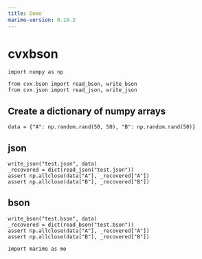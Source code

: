 ```yaml
---
title: Demo
marimo-version: 0.10.2
---
```


# cvxbson

```{.python.marimo}
import numpy as np

from cvx.bson import read_bson, write_bson
from cvx.json import read_json, write_json
```

## Create a dictionary of numpy arrays

```{.python.marimo}
data = {"A": np.random.rand(50, 50), "B": np.random.rand(50)}
```

## json

```{.python.marimo}
write_json("test.json", data)
_recovered = dict(read_json("test.json"))
assert np.allclose(data["A"], _recovered["A"])
assert np.allclose(data["B"], _recovered["B"])
```

## bson

```{.python.marimo}
write_bson("test.bson", data)
_recovered = dict(read_bson("test.bson"))
assert np.allclose(data["A"], _recovered["A"])
assert np.allclose(data["B"], _recovered["B"])
```

```{.python.marimo}
import marimo as mo
```